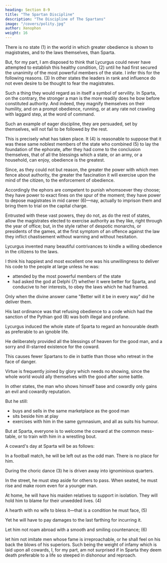 ```yaml
---
heading: Section 8-9
title: "The Spartan Discipline"
description: "The Discipline of The Spartans"
image: "/covers/polity.jpg"
author: Xenophon
weight: 16
---
```



There is no state (1) in the world in which greater obedience is shown to magistrates, and to the laws themselves, than Sparta. 

But, for my part, I am disposed to think that Lycurgus could never have attempted to establish this healthy condition, (2) until he had first secured the unanimity of the most powerful members of the state. I infer this for the following reasons. (3) In other states the leaders in rank and influence do not even desire to be thought to fear the magistrates. 

Such a thing they would regard as in itself a symbol of servility. In Sparta, on the contrary, the stronger a man is the more readily does he bow before constituted authority. And indeed, they magnify themselves on their humility, and on a prompt obedience, running, or at any rate not crawling with laggard step, at the word of command. 

Such an example of eager discipline, they are persuaded, set by themselves, will not fail to be followed by the rest. 

This is precisely what has taken place. It (4) is reasonable to suppose that it was these same noblest members of the state who combined (5) to lay the foundation of the ephorate, after they had come to the conclusion themselves, that of all the blessings which a state, or an army, or a household, can enjoy, obedience is the greatest. 

Since, as they could not but reason, the greater the power with which men fence about authority, the greater the fascination it will exercise upon the mind of the citizen, to the enforcement of obedience.

Accordingly the ephors are competent to punish whomsoever they choose; they have power to exact fines on the spur of the moment; they have power to depose magistrates in mid career (6)—nay, actually to imprison them and bring them to trial on the capital charge. 

Entrusted with these vast powers, they do not, as do the rest of states, allow the magistrates elected to exercise authority as they like, right through the year of office; but, in the style rather of despotic monarchs, or presidents of the games, at the first symptom of an offence against the law they inflict chastisement without warning and without hesitation.

Lycurgus invented many beautiful contrivances to kindle a willing obedience in the citizens to the laws. 

I think his happiest and most excellent one was his unwillingness to deliver his code to the people at large unless he was:
- attended by the most powerful members of the state
- had asked the god at Delphi (7) whether it were better for Sparta, and conducive to her interests, to obey the laws which he had framed.

Only when the divine answer came "Better will it be in every way" did he deliver them. 

His last ordinance was that refusing obedience to a code which had the sanction of the Pythian god (8) was both illegal and profane.

<!-- IX -->

<!-- The following too may well excite our admiration for Lycurgus. I speak of the consummate skill with which he -->

Lycurgus induced the whole state of Sparta to regard an honourable death as preferable to an ignoble life.

<!-- And indeed if any one will investigate the matter, he will find that by comparison with those who make it a principle to ,  -->

He deliberately provided all the blessings of heaven for the good man, and a sorry and ill-starred existence for the coward.

This causes fewer Spartans to die in battle than those who retreat in the face of danger.

<!-- , since, to speak truth, salvation, it would seem, attends on virtue far more frequently than on cowardice—virtue, which is at once easier and sweeter, richer in resource and stronger of arm, (1) than her opposite.  -->

Virtue is frequently joined by glory which needs no showing, since the whole world would ally themselves with the good after some battle.


<!-- Yet the actual means by which he gave currency to these principles is a point which it were well not to overlook. It is clear that the lawgiver set himself -->


In other states, the man who shows himself base and cowardly only gains an evil and cowardly reputation.
 <!-- and the nickname of a coward, but that is all.  -->
But he still:
- buys and sells in the same marketplace as the good man
- sits beside him at play
- exercises with him in the same gymnasium, and all as suits his humour. 

But at Sparta, everyone is to welcome the coward at the common mess-table, or to train with him in a wrestling bout. 

A coward's day at Sparta will be as follows:

In a football match, he will be left out as the odd man. There is no place for him.

<!-- The sides are being picked up in a football match, (2) but he is :   -->

During the choric dance (3) he is driven away into ignominious quarters. 

In the street, he must step aside for others to pass. When seated, he must rise and make room even for a younger man. 

At home, he will have his maiden relatives to support in isolation. They will hold him to blame for their unwedded lives. (4) 

A hearth with no wife to bless it—that is a condition he must face, (5) 

Yet he will have to pay damages to the last farthing for incurring it. 

Let him not roam abroad with a smooth and smiling countenance; (6) 

let him not imitate men whose fame is irreproachable, or he shall feel on his back the blows of his superiors. Such being the weight of infamy which is laid upon all cowards, I, for my part, am not surprised if in Sparta they deem death preferable to a life so steeped in dishonour and reproach.
